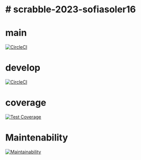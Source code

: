 # # scrabble-2023-sofiasoler16

# main
[![CircleCI](https://dl.circleci.com/status-badge/img/gh/sofiasoler16/clase_2023-23-ago/tree/main.svg?style=svg)](https://dl.circleci.com/status-badge/redirect/gh/sofiasoler16/clase_2023-23-ago/tree/main)

# develop
[![CircleCI](https://dl.circleci.com/status-badge/img/gh/sofiasoler16/clase_2023-23-ago/tree/develop.svg?style=svg)](https://dl.circleci.com/status-badge/redirect/gh/sofiasoler16/clase_2023-23-ago/tree/develop)

# coverage
[![Test Coverage](https://api.codeclimate.com/v1/badges/cca1f4b69e1cf5212778/test_coverage)](https://codeclimate.com/github/sofiasoler16/clase_2023-23-ago/test_coverage)

# Maintenability
[![Maintainability](https://api.codeclimate.com/v1/badges/cca1f4b69e1cf5212778/maintainability)](https://codeclimate.com/github/sofiasoler16/clase_2023-23-ago/maintainability)